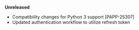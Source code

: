 **Unreleased**

* Compatibility changes for Python 3 support [PAPP-25307]
* Updated authentication workflow to utilize refresh token